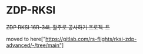 # ZDP-RKSI
~~ZDP RKSI 16R-34L 활주로 공사하기 프로젝-트~~

moved to here["https://gitlab.com/rs-flights/rksi-zdp-advanced/-/tree/main"]
